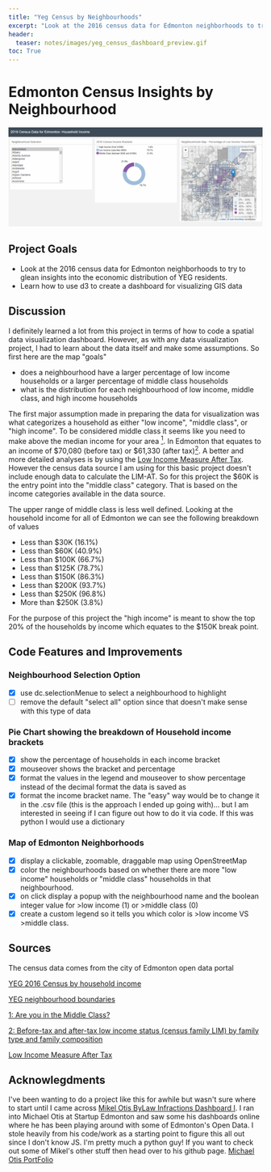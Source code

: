 ```yaml
---
title: "Yeg Census by Neighbourhoods"
excerpt: "Look at the 2016 census data for Edmonton neighborhoods to try to glean insights into the economic distribution of YEG residents."
header:
  teaser: notes/images/yeg_census_dashboard_preview.gif
toc: True
---
```



# Edmonton Census Insights by Neighbourhood
![Census Dashboard](/notes/images/yeg_census_dashboard_preview.gif)

## Project Goals

* Look at the 2016 census data for Edmonton neighborhoods to try to glean insights into the economic distribution of YEG residents.
* Learn how to use d3 to create a dashboard for visualizing GIS data

## Discussion

I definitely learned a lot from this project in terms of how to code a spatial data visualization dashboard. However, as with any data visualization project, I had to learn about the data itself and make some assumptions. So first here are the map "goals"

* does a neighbourhood have a larger percentage of low income households or a larger percentage of middle class households
* what is the distribution for each neighbourhood of low income, middle class, and high income households

The first major assumption made in preparing the data for visualization was what categorizes a household as either "low income", "middle class", or "high income". To be considered middle class it seems like you need to make above the median income for your area [<sup>1</sup>](https://www.macleans.ca/economy/money-economy/are-you-in-the-middle-class/). In Edmonton that equates to an income of $70,080 (before tax) or $61,330 (after tax)[<sup>2</sup>](https://www150.statcan.gc.ca/t1/tbl1/en/tv.action?pid=1110001501&pickMembers%5B0%5D=1.35). A better and more detailed analyses is by using the [Low Income Measure After Tax](https://www150.statcan.gc.ca/n1/pub/75f0002m/75f0002m2018002-eng.htm). However the census data source I am using for this basic project doesn't include enough data to calculate the LIM-AT. So for this project the $60K is the entry point into the "middle class" category. That is based on the income categories available in the data source.

The upper range of middle class is less well defined. Looking at the household income for all of Edmonton we can see the following breakdown of values

* Less than $30K (16.1%)
* Less than $60K (40.9%)
* Less than $100K (66.7%)
* Less than $125K (78.7%)
* Less than $150K (86.3%)
* Less than $200K (93.7%)
* Less than $250K (96.8%)
* More than $250K (3.8%)

For the purpose of this project the "high income" is meant to show the top 20% of the households by income which equates to the $150K break point.

## Code Features and Improvements

### Neighbourhood Selection Option

- [x] use dc.selectionMenue to select a neighbourhood to highlight
- [ ] remove the default "select all" option since that doesn't make sense with this type of data

### Pie Chart showing the breakdown of Household income brackets

- [x] show the percentage of households in each income bracket
- [x] mouseover shows the bracket and percentage
- [x] format the values in the legend and mouseover to show percentage instead of the decimal format the data is saved as
- [x] format the income bracket name. The "easy" way would be to change it in the .csv file (this is the approach I ended up going with)... but I am interested in seeing if I can figure out how to do it via code. If this was python I would use a dictionary

### Map of Edmonton Neighborhoods

- [x] display a clickable, zoomable, draggable map using OpenStreetMap
- [x] color the neighbourhoods based on whether there are more "low income" households or "middle class" households in that neighbourhood.
- [x] on click display a popup with the neighbourhood name and the boolean integer value for >low income (1) or >middle class (0)
- [x] create a custom legend so it tells you which color is  >low income VS >middle class.

## Sources

The census data comes from the city of Edmonton open data portal

[YEG 2016 Census by household income](https://data.edmonton.ca/Census/2016-Census-Population-by-Household-Income-Neighbo/jkjx-2hix)

<!--[YEG 2016 Census Population by Age Range](https://data.edmonton.ca/Census/2016-Census-Population-by-Age-Range-Neighbourhood-/phd4-y42v)-->

[YEG neighbourhood boundaries](https://data.edmonton.ca/Geospatial-Boundaries/City-of-Edmonton-Neighbourhood-Boundaries/jfvj-x253)

[1: Are you in the Middle Class?](https://www.macleans.ca/economy/money-economy/are-you-in-the-middle-class/)

[2: Before-tax and after-tax low income status (census family LIM) by family type and family composition](https://www150.statcan.gc.ca/t1/tbl1/en/tv.action?pid=1110001501&pickMembers%5B0%5D=1.35)

[Low Income Measure After Tax](https://www150.statcan.gc.ca/n1/pub/75f0002m/75f0002m2018002-eng.htm)

## Acknowlegdments

I've been wanting to do a project like this for awhile but wasn't sure where to start until I came across [Mikel Otis ByLaw Infractions Dashboard I](https://github.com/Edmonton-Open-Data/Edmonton-Bylaw-Infractions-I/blob/master/README.md#bylaw-infractions-dashboard-i). I ran into Michael Otis at Startup Edmonton and saw some his dashboards online where he has been playing around with some of Edmonton's Open Data. I stole heavily from his code/work as a starting point to figure this all out since I don't know JS. I'm pretty much a python guy! If you want to check out some of Mikel's other stuff then head over to his github page. [Michael Otis PortFolio](https://mikelotis.github.io)
